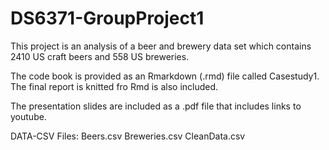 # DS6371-GroupProject1

This project is an analysis of a beer and brewery data set which contains 2410 US craft beers and 558 US breweries.

The code book is provided as an Rmarkdown (.rmd) file called Casestudy1. The final report is knitted fro Rmd is also included.

The presentation slides are included as a .pdf file that includes links to youtube.

DATA-CSV Files:
Beers.csv
Breweries.csv
CleanData.csv
